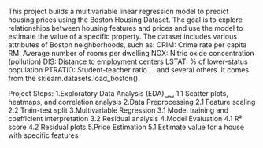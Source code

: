 This project builds a multivariable linear regression model to predict housing prices using the Boston Housing Dataset.
The goal is to explore relationships between housing features and prices and use the model to estimate the value of a specific property.
The dataset includes various attributes of Boston neighborhoods, such as:
CRIM: Crime rate per capita
RM: Average number of rooms per dwelling
NOX: Nitric oxide concentration (pollution)
DIS: Distance to employment centers
LSTAT: % of lower-status population
PTRATIO: Student-teacher ratio
... and several others.
It comes from the sklearn.datasets.load_boston().

Project Steps:
1.Exploratory Data Analysis (EDA)␣␣
  1.1 Scatter plots, heatmaps, and correlation analysis
2.Data Preprocessing
  2.1 Feature scaling
  2.2 Train-test split
3.Multivariable Regression
  3.1 Model training and coefficient interpretation
  3.2 Residual analysis
4.Model Evaluation
  4.1 R² score
  4.2 Residual plots
5.Price Estimation
  5.1 Estimate value for a house with specific features

 
 

 

